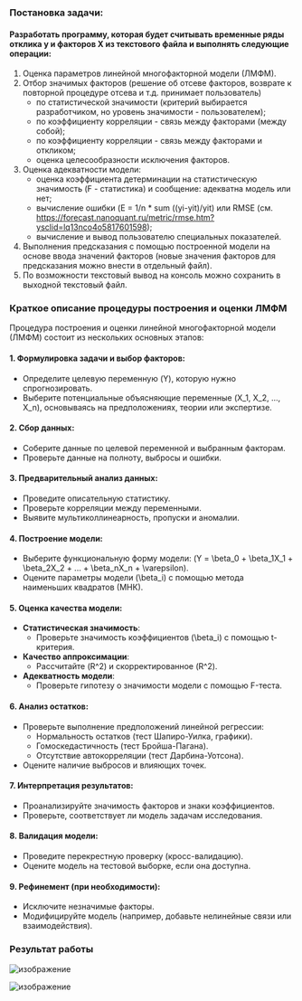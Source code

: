 ### Постановка задачи: 
#### Разработать программу, которая будет считывать временные ряды отклика y и факторов Х из текстового файла и выполнять следующие операции:

1. Оценка параметров линейной многофакторной модели (ЛМФМ).
2. Отбор значимых факторов (решение об отсеве факторов, возврате к повторной процедуре отсева и т.д. принимает пользователь)
    - по статистической значимости (критерий выбирается разработчиком, но уровень значимости - пользователем); 
     - по коэффициенту корреляции - связь между факторами (между собой);
    - по коэффициенту корреляции - связь между факторами и откликом;
    - оценка целесообразности исключения факторов.
 3. Оценка адекватности модели:
    - оценка коэффициента детерминации на статистическую значимость (F - статистика) и сообщение: адекватна модель или нет;
    - вычисление ошибки (E = 1/n * sum ((yi-yit)/yit) или RMSE (см. https://forecast.nanoquant.ru/metric/rmse.htm?ysclid=lq13nco4o5817601598);
    - вычисление и вывод пользователю специальных показателей.
 4. Выполнения предсказания с помощью построенной модели на основе ввода значений факторов (новые значения факторов для предсказания можно внести в отдельный файл).
 5. По возможности текстовый вывод на консоль можно сохранить в выходной текстовый файл.


### Краткое описание процедуры построения и оценки ЛМФМ
Процедура построения и оценки линейной многофакторной модели (ЛМФМ) состоит из нескольких основных этапов:

#### 1. **Формулировка задачи и выбор факторов**:
   - Определите целевую переменную \(Y\), которую нужно спрогнозировать.
   - Выберите потенциальные объясняющие переменные \(X_1, X_2, ..., X_n\), основываясь на предположениях, теории или экспертизе.

#### 2. **Сбор данных**:
   - Соберите данные по целевой переменной и выбранным факторам.
   - Проверьте данные на полноту, выбросы и ошибки.

#### 3. **Предварительный анализ данных**:
   - Проведите описательную статистику.
   - Проверьте корреляции между переменными.
   - Выявите мультиколлинеарность, пропуски и аномалии.

#### 4. **Построение модели**:
   - Выберите функциональную форму модели: \(Y = \beta_0 + \beta_1X_1 + \beta_2X_2 + ... + \beta_nX_n + \varepsilon\).
   - Оцените параметры модели \(\beta_i\) с помощью метода наименьших квадратов (МНК).

#### 5. **Оценка качества модели**:
   - **Статистическая значимость**:
     - Проверьте значимость коэффициентов \(\beta_i\) с помощью t-критерия.
   - **Качество аппроксимации**:
     - Рассчитайте \(R^2\) и скорректированное \(R^2\).
   - **Адекватность модели**:
     - Проверьте гипотезу о значимости модели с помощью F-теста.

#### 6. **Анализ остатков**:
   - Проверьте выполнение предположений линейной регрессии:
     - Нормальность остатков (тест Шапиро-Уилка, графики).
     - Гомоскедастичность (тест Бройша-Пагана).
     - Отсутствие автокорреляции (тест Дарбина-Уотсона).
   - Оцените наличие выбросов и влияющих точек.

#### 7. **Интерпретация результатов**:
   - Проанализируйте значимость факторов и знаки коэффициентов.
   - Проверьте, соответствует ли модель задачам исследования.

#### 8. **Валидация модели**:
   - Проведите перекрестную проверку (кросс-валидацию).
   - Оцените модель на тестовой выборке, если она доступна.

#### 9. **Рефинемент (при необходимости)**:
   - Исключите незначимые факторы.
   - Модифицируйте модель (например, добавьте нелинейные связи или взаимодействия).


### Результат работы 
![изображение](https://github.com/user-attachments/assets/79bc0d8b-c5d5-4293-aa36-7c626bc7dab9)

![изображение](https://github.com/user-attachments/assets/02f94b2b-ae29-4846-be04-a7ab786e474c)



